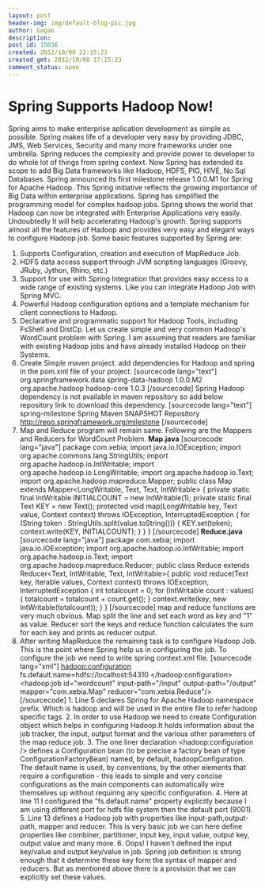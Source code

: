 ```yaml
---
layout: post
header-img: img/default-blog-pic.jpg
author: Gagan
description: 
post_id: 15036
created: 2012/10/08 22:15:23
created_gmt: 2012/10/08 17:15:23
comment_status: open
---
```


# Spring Supports Hadoop Now!

Spring aims to make enterprise aplication development as simple as possible. Spring makes life of a developer very easy by providing JDBC, JMS, Web Services, Security and many more frameworks under one umbrella. Spring reduces the complexity and provide power to developer to do whole lot of things from spring context. Now Spring has extended its scope to add Big Data frameworks like Hadoop, HDFS, PIG, HIVE, No Sql Databases.  Spring announced its first milestone release 1.0.0.M1 for Spring for Apache Hadoop. This Spring initiative reflects the growing importance of Big Data within enterprise applications. Spring has simplified the programming model for complex hadoop jobs. Spring shows the world that Hadoop can now be integrated with Enterprise Applications very easily. Undoubtedly It will help accelerating Hadoop's growth. Spring supports almost all the features of Hadoop and provides very easy and elegant ways to configure Hadoop job. Some basic features supported by Spring are: 

  1. Supports Configuration, creation and execution of MapReduce Job.
  2. HDFS data access support through JVM scripting languages (Groovy, JRuby, Jython, Rhino, etc.)
  3. Support for use with Spring Integration that provides easy access to a wide range of existing systems. Like you can integrate Hadoop Job with Spring MVC.
  4. Powerful Hadoop configuration options and a template mechanism for client connections to Hadoop.
  5. Declarative and programmatic support for Hadoop Tools, including FsShell and DistCp.
Let us create simple and very common Hadoop's WordCount problem with Spring. I am assuming that readers are familiar with existing Hadoop jobs and have already installed Hadoop on their Systems. 
  1. Create Simple maven project. add dependencies for Hadoop and spring in the pom.xml file of your project.
[sourcecode lang="text"] <dependency> <groupId>org.springframework.data</groupId> <artifactId>spring-data-hadoop</artifactId> <version>1.0.0.M2</version> </dependency> <dependency> <groupId>org.apache.hadoop</groupId> <artifactId>hadoop-core</artifactId> <version>1.0.3</version> </dependency> [/sourcecode] Spring Hadoop dependency is not available in maven repository so add below repository link to download this dependency. [sourcecode lang="text"] <repositories> <repository> <id>spring-milestone</id> <name>Spring Maven SNAPSHOT Repository</name> <url>http://repo.springframework.org/milestone</url> </repository> </repositories> [/sourcecode] 
  2. Map and Reduce program will remain same. Following are the Mappers and Reducers for WordCount Problem.
**Map.java** [sourcecode lang="java"] package com.xebia; import java.io.IOException; import org.apache.commons.lang.StringUtils; import org.apache.hadoop.io.IntWritable; import org.apache.hadoop.io.LongWritable; import org.apache.hadoop.io.Text; import org.apache.hadoop.mapreduce.Mapper; public class Map extends Mapper<LongWritable, Text, Text, IntWritable> { private static final IntWritable INITIALCOUNT = new IntWritable(1); private static final Text KEY = new Text(); protected void map(LongWritable key, Text value, Context context) throws IOException, InterruptedException { for (String token : StringUtils.split(value.toString())) { KEY.set(token); context.write(KEY, INITIALCOUNT); } } } [/sourcecode] **Reduce.java** [sourcecode lang="java"] package com.xebia; import java.io.IOException; import org.apache.hadoop.io.IntWritable; import org.apache.hadoop.io.Text; import org.apache.hadoop.mapreduce.Reducer; public class Reduce extends Reducer<Text, IntWritable, Text, IntWritable>{ public void reduce(Text key, Iterable<IntWritable> values, Context context) throws IOException, InterruptedException { int totalcount = 0; for (IntWritable count : values) { totalcount = totalcount + count.get(); } context.write(key, new IntWritable(totalcount)); } } [/sourcecode] map and reduce functions are very much obvious. Map split the line and set each word as key and "1" as value. Reducer sort the keys and reduce function calculates the sum for each key and prints as reducer output. 
  3. After writing MapReduce the remaining task is to configure Hadoop Job. This is the point where Spring help us in configuring the job. To configure the job we need to write spring context.xml file. [sourcecode lang="xml"] <?xml version="1.0" encoding="UTF-8"?> <beans xmlns="http://www.springframework.org/schema/beans"   
xmlns:xsi="http://www.w3.org/2001/XMLSchema-instance"   
xmlns:context="http://www.springframework.org/schema/context"   
xmlns:hadoop="http://www.springframework.org/schema/hadoop"   
xmlns:p="http://www.springframework.org/schema/p"   
xsi:schemaLocation="http://www.springframework.org/schema/beans http://www.springframework.org/schema/beans/spring-beans.xsd   
http://www.springframework.org/schema/context http://www.springframework.org/schema/context/spring-context.xsd   
http://www.springframework.org/schema/hadoop http://www.springframework.org/schema/hadoop/spring-hadoop.xsd"> <hadoop:configuration> fs.default.name=hdfs://localhost:54310 </hadoop:configuration> <hadoop:job id="wordcount" input-path="/input" output-path="/output"   
mapper="com.xebia.Map" reducer="com.xebia.Reduce"/> </beans> [/sourcecode] 
    1. Line 5 declares Spring for Apache Hadoop namespace prefix. Which is hadoop and will be used in the entire file to refer hadoop specific tags.
    2. In order to use Hadoop we need to create Configuration object which helps in configuring Hadoop.It holds information about the job tracker, the input, output format and the various other parameters of the map reduce job.
    3. The one liner declaration <hadoop:configuration /> defines a Configuration bean (to be precise a factory bean of type ConfigurationFactoryBean) named, by default, hadoopConfiguration. The default name is used, by conventions, by the other elements that require a configuration - this leads to simple and very concise configurations as the main components can automatically wire themselves up without requiring any specific configuration.
    4. Here at line 11 I configured the "fs.default.name" property explicitly because I am using different port for hdfs file system then the default port (9001).
    5. Line 13 defines a Hadoop job with properties like input-path,output-path, mapper and reducer. This is very basic job we can here define properties like combiner, partitioner, input key, input value, output key, output value and many more.
    6. Oops! I haven't defined the input key/value and output key/value in job. Spring job definition is strong enough that it determine these key form the syntax of mapper and reducers. But as mentioned above there is a provision that we can explicitly set these values.